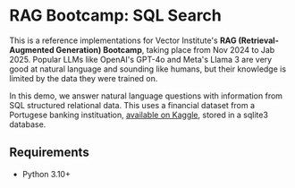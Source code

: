 # RAG Bootcamp: SQL Search

This is a reference implementations for Vector Institute's **RAG (Retrieval-Augmented Generation) Bootcamp**, taking place from Nov 2024 to Jab 2025. Popular LLMs like OpenAI's GPT-4o and Meta's Llama 3 are very good at natural language and sounding like humans, but their knowledge is limited by the data they were trained on. 

In this demo, we answer natural language questions with information from SQL structured relational data. This uses a financial dataset from a Portugese banking instituation, [available on Kaggle](https://www.kaggle.com/datasets/prakharrathi25/banking-dataset-marketing-targets), stored in a sqlite3 database.

## Requirements

* Python 3.10+
